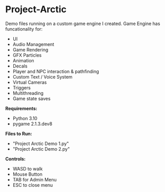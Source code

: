 # Project-Arctic

Demo files running on a custom game engine I created.
Game Engine has funcationality for:
- UI
- Audio Management
- Game Rendering
- GFX Particles
- Animation
- Decals
- Player and NPC interaction & pathfinding
- Custom Text / Voice System
- Virtual Cameras
- Triggers
- Multithreading
- Game state saves

**Requirements:**
- Python 3.10
- pygame 2.1.3.dev8

**Files to Run:**
- "Project Arctic Demo 1.py"
- "Project Arctic Demo 2.py"

**Controls:**
- WASD to walk
- Mouse Button
- TAB for Admin Menu
- ESC to close menu
